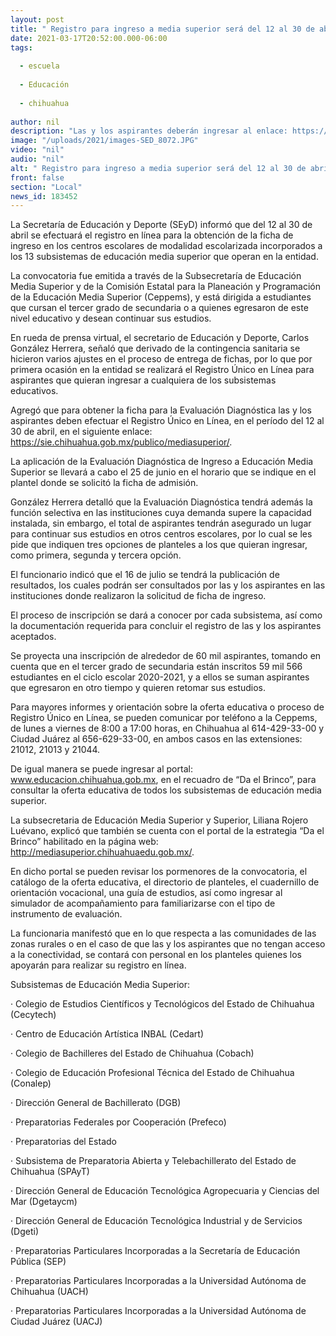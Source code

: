 ```yaml
---
layout: post
title: " Registro para ingreso a media superior será del 12 al 30 de abril"
date: 2021-03-17T20:52:00.000-06:00
tags:
  
  - escuela
  
  - Educación
  
  - chihuahua
  
author: nil
description: "Las y los aspirantes deberán ingresar al enlace: https://sie.chihuahua.gob.mx/publico/mediasuperior/ para obtener su ficha, la evaluación diagnóstica será el 25 de junio y la publicación de resultados el 16 de julio"
image: "/uploads/2021/images-SED_8072.JPG"
video: "nil"
audio: "nil"
alt: " Registro para ingreso a media superior será del 12 al 30 de abril"
front: false
section: "Local"
news_id: 183452
---
```


La Secretaría de Educación y Deporte (SEyD) informó que del 12 al 30 de abril se efectuará el registro en línea para la obtención de la ficha de ingreso en los centros escolares de modalidad escolarizada incorporados a los 13 subsistemas de educación media superior que operan en la entidad.

La convocatoria fue emitida a través de la Subsecretaría de Educación Media Superior y de la Comisión Estatal para la Planeación y Programación de la Educación Media Superior (Ceppems), y está dirigida a estudiantes que cursan el tercer grado de secundaria o a quienes egresaron de este nivel educativo y desean continuar sus estudios.

En rueda de prensa virtual, el secretario de Educación y Deporte, Carlos González Herrera, señaló que derivado de la contingencia sanitaria se hicieron varios ajustes en el proceso de entrega de fichas, por lo que por primera ocasión en la entidad se realizará el Registro Único en Línea para aspirantes que quieran ingresar a cualquiera de los subsistemas educativos.

Agregó que para obtener la ficha para la Evaluación Diagnóstica las y los aspirantes deben efectuar el Registro Único en Línea, en el período del 12 al 30 de abril, en el siguiente enlace:  https://sie.chihuahua.gob.mx/publico/mediasuperior/.

La aplicación de la Evaluación Diagnóstica de Ingreso a Educación Media Superior se llevará a cabo el 25 de junio en el horario que se indique en el plantel donde se solicitó la ficha de admisión.

González Herrera detalló que la Evaluación Diagnóstica tendrá además la función selectiva en las instituciones cuya demanda supere la capacidad instalada, sin embargo, el total de aspirantes tendrán asegurado un lugar para continuar sus estudios en otros centros escolares, por lo cual se les pide que indiquen tres opciones de planteles a los que quieran ingresar, como primera, segunda y tercera opción.

El funcionario indicó que el 16 de julio se tendrá la publicación de resultados, los cuales podrán ser consultados por las y los aspirantes en las instituciones donde realizaron la solicitud de ficha de ingreso.

El proceso de inscripción se dará a conocer por cada subsistema, así como la documentación requerida para concluir el registro de las y los aspirantes aceptados.

Se proyecta una inscripción de alrededor de 60 mil aspirantes, tomando en cuenta que en el tercer grado de secundaria están inscritos 59 mil 566 estudiantes en el ciclo escolar 2020-2021, y a ellos se suman aspirantes que egresaron en otro tiempo y quieren retomar sus estudios.

Para mayores informes y orientación sobre la oferta educativa o proceso de Registro Único en Línea, se pueden comunicar por teléfono a la Ceppems, de lunes a viernes de 8:00 a 17:00 horas, en Chihuahua al 614-429-33-00 y Ciudad Juárez al 656-629-33-00, en ambos casos en las extensiones: 21012, 21013 y 21044.

De igual manera se puede ingresar al portal: www.educacion.chihuahua.gob.mx, en el recuadro de “Da el Brinco”, para consultar la oferta educativa de todos los subsistemas de educación media superior.

La subsecretaria de Educación Media Superior y Superior, Liliana Rojero Luévano, explicó que también se cuenta con el portal de la estrategia “Da el Brinco” habilitado en la página web: http://mediasuperior.chihuahuaedu.gob.mx/.

En dicho portal se pueden revisar los pormenores de la convocatoria, el catálogo de la oferta educativa, el directorio de planteles, el cuadernillo de orientación vocacional, una guía de estudios, así como ingresar al simulador de acompañamiento para familiarizarse con el tipo de instrumento de evaluación.

La funcionaria manifestó que en lo que respecta a las comunidades de las zonas rurales o en el caso de que las y los aspirantes que no tengan acceso a la conectividad, se contará con personal en los planteles quienes los apoyarán para realizar su registro en línea.

Subsistemas de Educación Media Superior:

 

·        Colegio de Estudios Científicos y Tecnológicos del Estado de Chihuahua (Cecytech)

·        Centro de Educación Artística INBAL (Cedart)

·        Colegio de Bachilleres del Estado de Chihuahua (Cobach)

·        Colegio de Educación Profesional Técnica del Estado de Chihuahua (Conalep)

·        Dirección General de Bachillerato (DGB)

·        Preparatorias Federales por Cooperación (Prefeco)

·        Preparatorias del Estado

·        Subsistema de Preparatoria Abierta y Telebachillerato del Estado de Chihuahua (SPAyT)

·        Dirección General de Educación Tecnológica Agropecuaria y Ciencias del Mar (Dgetaycm)

·        Dirección General de Educación Tecnológica Industrial y de Servicios (Dgeti)

·        Preparatorias Particulares Incorporadas a la Secretaría de Educación Pública (SEP)

·        Preparatorias Particulares Incorporadas a la Universidad Autónoma de Chihuahua (UACH)

·        Preparatorias Particulares Incorporadas a la Universidad Autónoma de Ciudad Juárez (UACJ)
